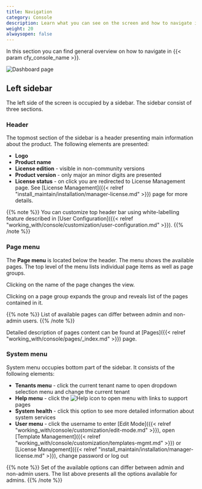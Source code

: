 ```yaml
---
title: Navigation
category: Console
description: Learn what you can see on the screen and how to navigate in the application.
weight: 20
alwaysopen: false
---
```


In this section you can find general overview on how to navigate in {{< param cfy_console_name >}}.  

![Dashboard page]( /images/ui/pages/dashboard-page.png )

## Left sidebar

The left side of the screen is occupied by a sidebar. The sidebar consist of three sections.

### Header

The topmost section of the sidebar is a header presenting main information about the product. The following elements are presented:

* **Logo**
* **Product name**
* **License edition** - visible in non-community versions
* **Product version** - only major an minor digits are presented
* **License status** - on click you are redirected to License Management page. See [License Management]({{< relref "install_maintain/installation/manager-license.md" >}}) page for more details.

{{% note %}}
You can customize top header bar using white-labelling feature described in [User Configuration]({{< relref "working_with/console/customization/user-configuration.md" >}}).
{{% /note %}}

### Page menu

The **Page menu** is located below the header. The menu shows the available pages. The top level of the menu lists individual page items as well as page groups.

Clicking on the name of the page changes the view.

Clicking on a page group expands the group and reveals list of the pages contained in it.

{{% note %}}
List of available pages can differ between admin and non-admin users.
{{% /note %}}

Detailed description of pages content can be found at [Pages]({{< relref "working_with/console/pages/_index.md" >}}) page.

### System menu

System menu occupies bottom part of the sidebar. It consists of the following elements:

* **Tenants menu** - click the current tenant name to open dropdown selection menu and change the current tenant
* **Help menu** - click the ![Help icon]( /images/ui/icons/help-icon.png ) to open menu with links to support pages
* **System health** - click this option to see more detailed information about system services
* **User menu** - click the username to enter [Edit Mode]({{< relref "working_with/console/customization/edit-mode.md" >}}), open [Template Management]({{< relref "working_with/console/customization/templates-mgmt.md" >}}) or [License Management]({{< relref "install_maintain/installation/manager-license.md" >}}), change password or log out

{{% note %}}
Set of the available options can differ between admin and non-admin users. The list above presents all the options available for admins.
{{% /note %}}
